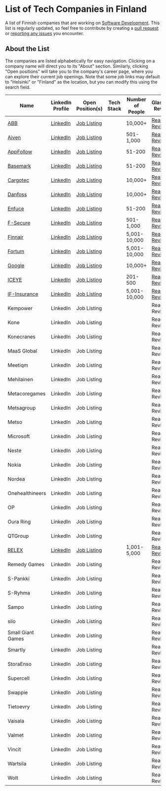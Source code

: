 # List of Tech Companies in Finland
A list of Finnish companies that are working on [Software Development](https://www.geeksforgeeks.org/what-is-software-development/). This list is regularly updated, so feel free to contribute by creating a [pull request](https://github.com/PrameshKhanal/tech-companies-in-finland/compare) or [reporting any issues](https://github.com/PrameshKhanal/tech-companies-in-finland/issues/new) you encounter.

## About the List
The companies are listed alphabetically for easy navigation. Clicking on a company name will direct you to its "About" section. Similarly, clicking "Open positions" will take you to the company's career page, where you can explore their current job openings. Note that some job links may default to "Helsinki" or "Finland" as the location, but you can modify this using the search field.

| **Name**                                                                     | **LinkedIn Profile**                                                      | **Open Position(s)**                                                                                                                                                                            | **Tech Stack** | **Number of People** | **Glassdoor Reviews**                                                                 | **Glassdoor Ratings** |
| ---------------------------------------------------------------------------- | ------------------------------------------------------------------------- | ----------------------------------------------------------------------------------------------------------------------------------------------------------------------------------------------- | -------------- | -------------------- | ------------------------------------------------------------------------------------- | --------------------- |
| [ABB](https://global.abb/group/en)                                           | [LinkedIn](https://www.linkedin.com/company/abb/)                         | [Job Listing](https://careers.abb/global/en/search-results?s=1)                                                                                                                                 |                | 10,000+              | [Read Reviews](https://www.glassdoor.com/Reviews/ABB-Reviews-E3076.htm)               | 4.0                   |
| [Aiven](https://aiven.io/about)                                              | [LinkedIn](https://www.linkedin.com/company/aiven/)                       | [Job Listing](https://aiven.io/careers/job?remote=false&office=Finland&department=All+departments)                                                                                              |                | 501-1,000            | [Read Reviews](https://www.glassdoor.com/Reviews/Aiven-Reviews-E2610934.htm)          | 3.0                   |
| [AppFollow](https://get.appfollow.io/about)                                  | [LinkedIn](https://get.appfollow.io/about)                                | [Job Listing](https://jobs.lever.co/appfollow)                                                                                                                                                  |                | 51-200               | [Read Reviews](https://www.glassdoor.com/Reviews/AppFollow-Reviews-E2461080.htm)      | 2.7                   |
| [Basemark](https://www.basemark.com/company/)                                | [LinkedIn](https://www.linkedin.com/company/basemarkltd/)                 | [Job Listing](https://www.basemark.com/company/careers/)                                                                                                                                        |                | 51-200               | [Read Reviews](https://www.glassdoor.com/Reviews/Basemark-Reviews-E3214127.htm)       | 4.1                   |
| [Cargotec](https://www.cargotec.com/en/about-Cargotec/cargotec-corporation/) | [LinkedIn](https://www.linkedin.com/company/cargotec-corporation/)        | [Job Listing](https://jobs.cargotec.com/search/?createNewAlert=false&q=&locationsearch=finland&optionsFacetsDD_brand=&optionsFacetsDD_facility=&optionsFacetsDD_country=&optionsFacetsDD_city=) |                | 10,000+              | [Read Reviews](https://www.glassdoor.com/Reviews/Cargotec-Reviews-E38419.htm)         | 3.6                   |
| [Danfoss](https://www.danfoss.com/en-us/about-danfoss/company/)              | [LinkedIn](https://www.linkedin.com/company/danfoss-north-america/)       | [Job Listing](https://jobs.danfoss.com/search/?searchby=location&createNewAlert=false&q=&locationsearch=finland&geolocation=&optionsFacetsDD_department=&optionsFacetsDD_facility=)             |                | 10,000+              | [Read Reviews](https://www.glassdoor.com/Reviews/Danfoss-Reviews-E134544.htm)         | 3.9                   |
| [Enfuce](https://enfuce.com/who-we-are/)                                     | [LinkedIn](https://www.linkedin.com/company/enfuce/?originalSubdomain=fi) | [Job Listing](https://enfuce.com/careers/#openpositions)                                                                                                                                        |                | 51-200               | [Read Reviews](https://www.glassdoor.com/Reviews/Enfuce-Reviews-E4147256.htm)         | 3.5                   |
| [F-Secure](https://company.f-secure.com/en)                                  | [LinkedIn](https://www.linkedin.com/company/f-secure-corporation/)        | [Job Listing](https://company.f-secure.com/en/join-us/job-openings)                                                                                                                             |                | 501-1,000            | [Read Reviews](https://www.glassdoor.com/Reviews/F-Secure-Reviews-E7178.htm)          | 3.8                   |
| [Finnair](https://company.finnair.com/en/about)                              | [LinkedIn](https://www.linkedin.com/company/finnair/)                     | [Job Listing](https://company.finnair.com/en/careers#open-positions)                                                                                                                            |                | 5,001-10,000         | [Read Reviews](https://www.glassdoor.com/Reviews/Finnair-Reviews-E10382.htm)          | 4.1                   |
| [Fortum](https://www.fortum.com/about-us)                                    | [LinkedIn](https://www.linkedin.com/company/fortum/)                      | [Job Listing](https://jobs.fortum.com/search/?createNewAlert=false&q=&locationsearch=&optionsFacetsDD_department=&optionsFacetsDD_shifttype=&optionsFacetsDD_country=FI)                        |                | 5,001-10,000         | [Read Reviews](https://www.glassdoor.com/Reviews/Fortum-Reviews-E9743.htm)            | 3.8                   |
| [Google](https://about.google/)                                              | [LinkedIn](https://www.linkedin.com/company/google/)                      | [Job Listing](https://www.google.com/about/careers/applications/jobs/results?jid=%2Fgoogle%2Fpartner-development-manager-google-cloud-helsinki-finland-4679570118&location=Finland)             |                | 10,000+              | [Read Reviews](https://www.glassdoor.com/Reviews/Google-Reviews-E9079.htm)            | 4.4                   |
| [ICEYE](https://www.iceye.com/company)                                       | [LinkedIn](https://www.linkedin.com/company/iceye/)                       | [Job Listing](https://www.iceye.com/careers)                                                                                                                                                    |                | 201-500              | [Read Reviews](https://www.glassdoor.com/Reviews/ICEYE-Reviews-E2278536.htm)          | 3.5                   |
| [IF-Insurance](https://www.if-insurance.com/about-if/about-us)               | [LinkedIn](https://www.linkedin.com/company/ifinsurance/)                 | [Job Listing](https://if.wd3.myworkdayjobs.com/Careers?Location_Country=0afb2fa656da42e8bfb6d47bd24a26fa)                                                                                       |                | 5,001-10,000         | [Read Reviews](https://www.glassdoor.com/Reviews/If-Insurance-Reviews-E333297.htm)    | 4.1                   |
| Kempower                                                                     | LinkedIn                                                                  | Job Listing                                                                                                                                                                                     |                |                      | Read Reviews                                                                          |                       |
| Kone                                                                         | LinkedIn                                                                  | Job Listing                                                                                                                                                                                     |                |                      | Read Reviews                                                                          |                       |
| Konecranes                                                                   | LinkedIn                                                                  | Job Listing                                                                                                                                                                                     |                |                      | Read Reviews                                                                          |                       |
| MaaS Global                                                                  | LinkedIn                                                                  | Job Listing                                                                                                                                                                                     |                |                      | Read Reviews                                                                          |                       |
| Meetiqm                                                                      | LinkedIn                                                                  | Job Listing                                                                                                                                                                                     |                |                      | Read Reviews                                                                          |                       |
| Mehilainen                                                                   | LinkedIn                                                                  | Job Listing                                                                                                                                                                                     |                |                      | Read Reviews                                                                          |                       |
| Metacoregames                                                                | LinkedIn                                                                  | Job Listing                                                                                                                                                                                     |                |                      | Read Reviews                                                                          |                       |
| Metsagroup                                                                   | LinkedIn                                                                  | Job Listing                                                                                                                                                                                     |                |                      | Read Reviews                                                                          |                       |
| Metso                                                                        | LinkedIn                                                                  | Job Listing                                                                                                                                                                                     |                |                      | Read Reviews                                                                          |                       |
| Microsoft                                                                    | LinkedIn                                                                  | Job Listing                                                                                                                                                                                     |                |                      | Read Reviews                                                                          |                       |
| Neste                                                                        | LinkedIn                                                                  | Job Listing                                                                                                                                                                                     |                |                      | Read Reviews                                                                          |                       |
| Nokia                                                                        | LinkedIn                                                                  | Job Listing                                                                                                                                                                                     |                |                      | Read Reviews                                                                          |                       |
| Nordea                                                                       | LinkedIn                                                                  | Job Listing                                                                                                                                                                                     |                |                      | Read Reviews                                                                          |                       |
| Onehealthineers                                                              | LinkedIn                                                                  | Job Listing                                                                                                                                                                                     |                |                      | Read Reviews                                                                          |                       |
| OP                                                                           | LinkedIn                                                                  | Job Listing                                                                                                                                                                                     |                |                      | Read Reviews                                                                          |                       |
| Oura Ring                                                                    | LinkedIn                                                                  | Job Listing                                                                                                                                                                                     |                |                      | Read Reviews                                                                          |                       |
| QTGroup                                                                      | LinkedIn                                                                  | Job Listing                                                                                                                                                                                     |                |                      | Read Reviews                                                                          |                       |
| [RELEX](https://www.relexsolutions.com/about/)                               | [LinkedIn](https://www.linkedin.com/company/relexsolutions/)              | [Job Listing](https://www.relexsolutions.com/careers/)                                                                                                                                          |                | 1,001-5,000          | [Read Reviews](https://www.glassdoor.com/Reviews/RELEX-Solutions-Reviews-E973116.htm) | 4.2                   |
| Remedy Games                                                                 | LinkedIn                                                                  | Job Listing                                                                                                                                                                                     |                |                      | Read Reviews                                                                          |                       |
| S-Pankki                                                                     | LinkedIn                                                                  | Job Listing                                                                                                                                                                                     |                |                      | Read Reviews                                                                          |                       |
| S-Ryhma                                                                      | LinkedIn                                                                  | Job Listing                                                                                                                                                                                     |                |                      | Read Reviews                                                                          |                       |
| Sampo                                                                        | LinkedIn                                                                  | Job Listing                                                                                                                                                                                     |                |                      | Read Reviews                                                                          |                       |
| silo                                                                         | LinkedIn                                                                  | Job Listing                                                                                                                                                                                     |                |                      | Read Reviews                                                                          |                       |
| Small Giant Games                                                            | LinkedIn                                                                  | Job Listing                                                                                                                                                                                     |                |                      | Read Reviews                                                                          |                       |
| Smartly                                                                      | LinkedIn                                                                  | Job Listing                                                                                                                                                                                     |                |                      | Read Reviews                                                                          |                       |
| StoraEnso                                                                    | LinkedIn                                                                  | Job Listing                                                                                                                                                                                     |                |                      | Read Reviews                                                                          |                       |
| Supercell                                                                    | LinkedIn                                                                  | Job Listing                                                                                                                                                                                     |                |                      | Read Reviews                                                                          |                       |
| Swappie                                                                      | LinkedIn                                                                  | Job Listing                                                                                                                                                                                     |                |                      | Read Reviews                                                                          |                       |
| Tietoevry                                                                    | LinkedIn                                                                  | Job Listing                                                                                                                                                                                     |                |                      | Read Reviews                                                                          |                       |
| Vaisala                                                                      | LinkedIn                                                                  | Job Listing                                                                                                                                                                                     |                |                      | Read Reviews                                                                          |                       |
| Valmet                                                                       | LinkedIn                                                                  | Job Listing                                                                                                                                                                                     |                |                      | Read Reviews                                                                          |                       |
| Vincit                                                                       | LinkedIn                                                                  | Job Listing                                                                                                                                                                                     |                |                      | Read Reviews                                                                          |                       |
| Wartsila                                                                     | LinkedIn                                                                  | Job Listing                                                                                                                                                                                     |                |                      | Read Reviews                                                                          |                       |
| Wolt                                                                         | LinkedIn                                                                  | Job Listing                                                                                                                                                                                     |                |                      | Read Reviews                                                                          |                       |

